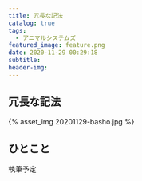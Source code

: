 ```yaml
---
title: 冗長な記法
catalog: true
tags:
  - アニマルシステムズ
featured_image: feature.png
date: 2020-11-29 00:29:18
subtitle:
header-img:
---
```



## 冗長な記法

{% asset_img 20201129-basho.jpg %}


## ひとこと
執筆予定
